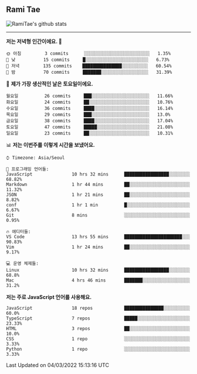 ## Rami Tae

![RamiTae's github stats](https://github-readme-stats.vercel.app/api?username=RamiTae&show_icons=true&theme=tokyonight)

---
<!--START_SECTION:waka-->
**저는 저녁형 인간이에요. 🦉** 

```text
🌞 아침         3 commits      ░░░░░░░░░░░░░░░░░░░░░░░░░   1.35% 
🌆 낮　         15 commits     █░░░░░░░░░░░░░░░░░░░░░░░░   6.73% 
🌃 저녁         135 commits    ███████████████░░░░░░░░░░   60.54% 
🌙 밤　         70 commits     ███████░░░░░░░░░░░░░░░░░░   31.39%

```
📅 **제가 가장 생산적인 날은 토요일이에요.** 

```text
월요일          26 commits     ███░░░░░░░░░░░░░░░░░░░░░░   11.66% 
화요일          24 commits     ██░░░░░░░░░░░░░░░░░░░░░░░   10.76% 
수요일          36 commits     ████░░░░░░░░░░░░░░░░░░░░░   16.14% 
목요일          29 commits     ███░░░░░░░░░░░░░░░░░░░░░░   13.0% 
금요일          38 commits     ████░░░░░░░░░░░░░░░░░░░░░   17.04% 
토요일          47 commits     █████░░░░░░░░░░░░░░░░░░░░   21.08% 
일요일          23 commits     ██░░░░░░░░░░░░░░░░░░░░░░░   10.31%

```


📊 **저는 이번주를 이렇게 시간을 보냈어요.** 

```text
⌚︎ Timezone: Asia/Seoul

💬 프로그래밍 언어들: 
JavaScript               10 hrs 32 mins      █████████████████░░░░░░░░   68.82% 
Markdown                 1 hr 44 mins        ██░░░░░░░░░░░░░░░░░░░░░░░   11.32% 
JSON                     1 hr 21 mins        ██░░░░░░░░░░░░░░░░░░░░░░░   8.82% 
conf                     1 hr 1 min          █░░░░░░░░░░░░░░░░░░░░░░░░   6.67% 
Git                      8 mins              ░░░░░░░░░░░░░░░░░░░░░░░░░   0.95%

🔥 에디터들: 
VS Code                  13 hrs 55 mins      ██████████████████████░░░   90.83% 
Vim                      1 hr 24 mins        ██░░░░░░░░░░░░░░░░░░░░░░░   9.17%

💻 운영 체제들: 
Linux                    10 hrs 32 mins      █████████████████░░░░░░░░   68.8% 
Mac                      4 hrs 46 mins       ███████░░░░░░░░░░░░░░░░░░   31.2%

```

**저는 주로 JavaScript 언어를 사용해요.** 

```text
JavaScript               18 repos            ███████████████░░░░░░░░░░   60.0% 
TypeScript               7 repos             █████░░░░░░░░░░░░░░░░░░░░   23.33% 
HTML                     3 repos             ██░░░░░░░░░░░░░░░░░░░░░░░   10.0% 
CSS                      1 repo              ░░░░░░░░░░░░░░░░░░░░░░░░░   3.33% 
Python                   1 repo              ░░░░░░░░░░░░░░░░░░░░░░░░░   3.33%

```



 Last Updated on 04/03/2022 15:13:16 UTC
<!--END_SECTION:waka-->
